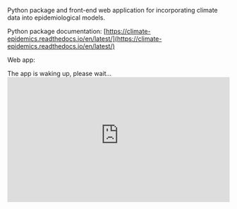 Python package and front-end web application for incorporating climate data into epidemiological models.

Python package documentation: [https://climate-epidemics.readthedocs.io/en/latest/](https://climate-epidemics.readthedocs.io/en/latest/)

Web app:

<div class="loading-message">
    The app is waking up, please wait...
</div>
<div class="embed-container">
    <iframe src="https://will-s-hart-climepi-web-app.hf.space" width="100%" height="600" allowfullscreen></iframe>
</div>

<style>
    .embed-container {
        position: relative;
        padding-bottom: 56.25%; /* 16:9 ratio */
        height: 0;
        overflow: hidden;
        max-width: 100%;
        background-color: #f0f0f0;
    }
    .embed-container iframe {
        position: absolute;
        top: 0;
        left: 0;
        width: 100%;
        height: 100%;
        border: 0;
    }
</style>
